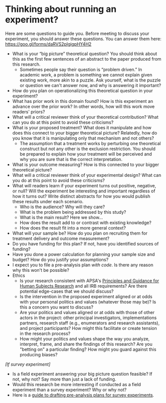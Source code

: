 # Thinking about running an experiment?

Here are some questions to guide you. Before meeting to discuss your experiment, you should answer these questions. You can answer them here: https://goo.gl/forms/daRVS2pIgigpHY4H2

- What is your “big picture” theoretical question? You should think about this as the first few sentences of an abstract to the paper produced from this research.
    - Sometimes people say their question is “problem driven.” In academic work, a problem is something we cannot explain given existing work, more akin to a puzzle. Ask yourself, what is the puzzle or question we can't answer now, and why is answering it important?
- How do you plan on operationalizing this theoretical question in your experiment? 
- What has prior work in this domain found? How is this experiment an advance over the prior work? In other words, how will this work move readers' priors?
- What will a critical reviewer think of your theoretical contribution? What can you do at this point to avoid these criticisms?
- What is your proposed treatment? What does it manipulate and how does this connect to your bigger theoretical picture? Relatedly, how do you know that it is manipulating only that mechanism and not others?
    - The assumption that a treatment works by perturbing one theoretical construct but not any other is the exclusion restriction. You should be prepared to explain how your treatment will be perceived and why you are sure that is the correct interpretation.
- What is your outcome measuring? How is this connected to your bigger theoretical picture?
- What will a critical reviewer think of your experimental design? What can you do at this point to avoid these criticisms?
- What will readers learn if your experiment turns out positive, negative, or null? Will the experiment be interesting and important regardless of how it turns out? Write distinct abstracts for how you would publish these results under each scenario.
    - Who is the audience? Why will they care?
    - What is the problem being addressed by this study?
    - What is the main result? Here we show...
    - How does the result add to or contrast with existing knowledge?
    - How does the result fit into a more general context?
- What will your sample be? How do you plan on recruiting them for treatment delivery and outcome measurement?
- Do you have funding for this plan? If not, have you identified sources of funding?
- Have you done a power calculation for planning your sample size and budget? How do you justify your assumptions?
- I expect you to file a pre-analysis plan *with code*. Is there any reason why this won't be possible?
- Ethics
    - Is your research consistent with APSA's [Principles and Guidance for Human Subjects Research](https://www.apsanet.org/Portals/54/diversity%20and%20inclusion%20prgms/Ethics/Final_Principles%20with%20Guidance%20with%20intro.pdf?ver=2020-04-20-211740-153) and all IRB requirements? Are there potential edge-cases that we should discuss?
    - Is the intervention in the proposed experiment aligned or at odds with your personal politics and values (whatever those may be)? Is this a concern you want to discuss?
    - Are your politics and values aligned or at odds with those of other actors in the project: other principal investigators, implementations partners, research staff (e.g., enumerators and research assistants), and project participants? How might this facilitate or create tension in the research process?
    - How might your politics and values shape the way you analyze, interpret, frame, and share the findings of this research? Are you "betting on" a particular finding? How might you guard against this producing biases?

*[If survey experiment]*

- Is a field experiment answering your big picture question feasible? If not, why not? Say more than just a lack of funding.
- Would this research be more interesting if conducted as a field experiment than a survey experiment? Why or why not?
- Here is a [guide to drafting pre-analysis plans for survey experiments](https://docs.google.com/document/d/1RONxCvv8wSYWSYd51NgrPJGB1Fy4e8_z82iNbY9W-aY/edit).
